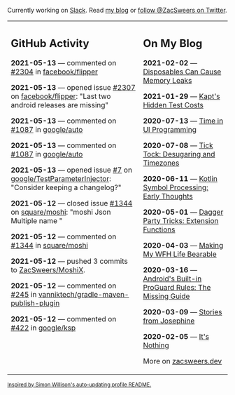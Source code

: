 Currently working on [Slack](https://slack.com/). Read [my blog](https://zacsweers.dev/) or [follow @ZacSweers on Twitter](https://twitter.com/ZacSweers).

<table><tr><td valign="top" width="60%">

## GitHub Activity
<!-- githubActivity starts -->
**2021-05-13** — commented on [#2304](https://github.com/facebook/flipper/issues/2304#issuecomment-840782606) in [facebook/flipper](https://api.github.com/repos/facebook/flipper)

**2021-05-13** — opened issue [#2307](https://api.github.com/repos/facebook/flipper/issues/2307) on [facebook/flipper](https://api.github.com/repos/facebook/flipper): "Last two android releases are missing"

**2021-05-13** — commented on [#1087](https://github.com/google/auto/issues/1087#issuecomment-840719179) in [google/auto](https://api.github.com/repos/google/auto)

**2021-05-13** — commented on [#1087](https://github.com/google/auto/issues/1087#issuecomment-840648479) in [google/auto](https://api.github.com/repos/google/auto)

**2021-05-13** — opened issue [#7](https://api.github.com/repos/google/TestParameterInjector/issues/7) on [google/TestParameterInjector](https://api.github.com/repos/google/TestParameterInjector): "Consider keeping a changelog?"

**2021-05-12** — closed issue [#1344](https://api.github.com/repos/square/moshi/issues/1344) on [square/moshi](https://api.github.com/repos/square/moshi): "moshi Json Multiple name "

**2021-05-12** — commented on [#1344](https://github.com/square/moshi/issues/1344#issuecomment-840274232) in [square/moshi](https://api.github.com/repos/square/moshi)

**2021-05-12** — pushed 3 commits to [ZacSweers/MoshiX](https://api.github.com/repos/ZacSweers/MoshiX).

**2021-05-12** — commented on [#245](https://github.com/vanniktech/gradle-maven-publish-plugin/pull/245#issuecomment-840131329) in [vanniktech/gradle-maven-publish-plugin](https://api.github.com/repos/vanniktech/gradle-maven-publish-plugin)

**2021-05-12** — commented on [#422](https://github.com/google/ksp/pull/422#issuecomment-839772270) in [google/ksp](https://api.github.com/repos/google/ksp)
<!-- githubActivity ends -->
</td><td valign="top" width="40%">

## On My Blog
<!-- blog starts -->
**2021-02-02** — [Disposables Can Cause Memory Leaks](https://www.zacsweers.dev/disposables-can-cause-memory-leaks/)

**2021-01-29** — [Kapt's Hidden Test Costs](https://www.zacsweers.dev/kapts-hidden-test-costs/)

**2020-07-13** — [Time in UI Programming](https://www.zacsweers.dev/time-in-ui/)

**2020-07-08** — [Tick Tock: Desugaring and Timezones](https://www.zacsweers.dev/ticktock-desugaring-timezones/)

**2020-06-11** — [Kotlin Symbol Processing: Early Thoughts](https://www.zacsweers.dev/kotlin-symbol-processor-early-thoughts/)

**2020-05-01** — [Dagger Party Tricks: Extension Functions](https://www.zacsweers.dev/dagger-party-tricks-extension-functions/)

**2020-04-03** — [Making My WFH Life Bearable](https://www.zacsweers.dev/making-wfh-life-bearable/)

**2020-03-16** — [Android's Built-in ProGuard Rules: The Missing Guide](https://www.zacsweers.dev/android-proguard-rules/)

**2020-03-09** — [Stories from Josephine](https://www.zacsweers.dev/stories-from-josephine/)

**2020-02-05** — [It's Nothing](https://www.zacsweers.dev/its-nothing/)
<!-- blog ends -->
More on [zacsweers.dev](https://zacsweers.dev/)
</td></tr></table>

<sub><a href="https://simonwillison.net/2020/Jul/10/self-updating-profile-readme/">Inspired by Simon Willison's auto-updating profile README.</a></sub>